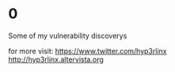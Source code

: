 # 0
Some of my vulnerability discoverys

for more visit:
https://www.twitter.com/hyp3rlinx <br/>
http://hyp3rlinx.altervista.org
